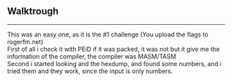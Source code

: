 ## Walktrough
------------------------
This was an easy one, as it is the #1 challenge (You upload the flags to rogerfm.net)<br>
First of all i check it with PEiD if it was packed, it was not but it give me the information of the compiler, the compiler was MASM/TASM<br>
Second i started looking and the hexdump, and found some numbers, and i tried them and they work, since the input is only numbers.
